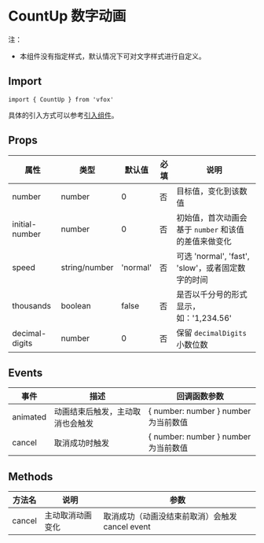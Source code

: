 # CountUp 数字动画

注：

- 本组件没有指定样式，默认情况下可对文字样式进行自定义。

## Import

```
import { CountUp } from 'vfox'
```

具体的引入方式可以参考[引入组件](../guide/import.md)。

## Props

| 属性           | 类型          | 默认值   | 必填 | 说明                                                 |
| -------------- | ------------- | -------- | ---- | ---------------------------------------------------- |
| number         | number        | 0        | 否   | 目标值，变化到该数值                                 |
| initial-number | number        | 0        | 否   | 初始值，首次动画会基于 `number` 和该值的差值来做变化 |
| speed          | string/number | 'normal' | 否   | 可选 'normal', 'fast', 'slow'，或者固定数字的时间    |
| thousands      | boolean       | false    | 否   | 是否以千分号的形式显示，如：'1,234.56'               |
| decimal-digits | number        | 0        | 否   | 保留 `decimalDigits` 小数位数                        |

## Events

| 事件     | 描述                             | 回调函数参数                         |
| -------- | -------------------------------- | ------------------------------------ |
| animated | 动画结束后触发，主动取消也会触发 | { number: number } number 为当前数值 |
| cancel   | 取消成功时触发                   | { number: number } number 为当前数值 |

## Methods

| 方法名 | 说明             | 参数                                            |
| ------ | ---------------- | ----------------------------------------------- |
| cancel | 主动取消动画变化 | 取消成功（动画没结束前取消）会触发 cancel event |
